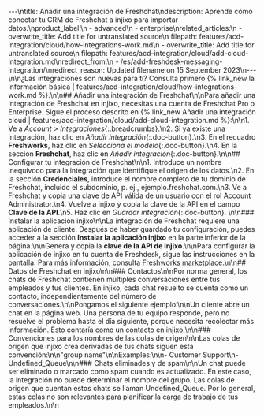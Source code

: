 ---\ntitle: Añadir una integración de Freshchat\ndescription: Aprende cómo conectar tu CRM de Freshchat a injixo para importar datos.\nproduct_label:\n  - advanced\n  - enterprise\nrelated_articles:\n  - overwrite_title: Add title for untranslated source\n    filepath: features/acd-integration/cloud/how-integrations-work.md\n  - overwrite_title: Add title for untranslated source\n    filepath: features/acd-integration/cloud/add-cloud-integration.md\nredirect_from:\n  - /es/add-freshdesk-messaging-integration/\nredirect_reason: Updated filename on 15 September 2023\n---\n\n¿Las integraciones son nuevas para ti? Consulta primero {% link_new la información básica | features/acd-integration/cloud/how-integrations-work.md %}.\n\n## Añadir una integración de Freshchat\n\nPara añadir una integración de Freshchat en injixo, necesitas una cuenta de Freshchat Pro o Enterprise. Sigue el proceso descrito en {% link_new Añadir una integración cloud | features/acd-integration/cloud/add-cloud-integration.md %}:\n\n1. Ve a _Account > Integraciones_{:.breadcrumbs}.\n2. Si ya existe una integración, haz clic en _Añadir integración_{:.doc-button}.\n3. En el recuadro **Freshworks**, haz clic en _Selecciona el modelo_{:.doc-button}.\n4. En la sección **Freshchat**, haz clic en _Añadir integración_{:.doc-button}.\n\n## Configurar tu integración de Freshchat\n\n1. Introduce un nombre inequívoco para la integración que identifique el origen de los datos.\n2. En la sección **Credenciales**, introduce el nombre completo de tu dominio de Freshchat, incluido el subdominio, p.&nbsp;ej., ejemplo.freshchat.com.\n3. Ve a Freshchat y copia una clave de API válida de un usuario con el rol Account Administrator.\n4. Vuelve a injixo y copia la clave de la API en el campo **Clave de la API**.\n5. Haz clic en _Guardar integración_{:.doc-button}. \n\n### Instalar la aplicación injixo\n\nLa integración de Freshchat requiere una aplicación de cliente. Después de haber guardado tu configuración, puedes acceder a la sección **Instalar la aplicación injixo** en la parte inferior de la página.\n\nGenera y copia la **clave de la API de injixo**.\n\nPara configurar la aplicación de injixo en tu cuenta de Freshdesk, sigue las instrucciones en la pantalla. Para más información, consulta [Freshworks marketplace](https://www.freshworks.com/apps/freshdesk/injixo_connect).\n\n## Datos de Freshchat en injixo\n\n### Contactos\n\nPor norma general, los chats de Freshchat contienen múltiples conversaciones entre tus empleados y tus clientes. En injixo, cada chat resuelto se cuenta como un contacto, independientemente del número de conversaciones.\n\nPongamos el siguiente ejemplo:\n\nUn cliente abre un chat en la página web. Una persona de tu equipo responde, pero no resuelve el problema hasta el día siguiente, porque necesita recolectar más información. Esto contaría como un contacto en injixo.\n\n### Convenciones para los nombres de las colas de origen\n\nLas colas de origen que injixo crea derivadas de tus chats siguen esta convención:\n\n"group name"\n\nExamples:\n\n- Customer Support\n- Undefined_Queue\n\n### Chats eliminades y de spam\n\nUn chat puede ser eliminado o marcado como spam cuando es actualizado. En este caso, la integración no puede determinar el nombre del grupo. Las colas de origen que cuentan estos chats se llaman Undefined_Queue. Por lo general, estas colas no son relevantes para planificar la carga de trabajo de tus empleados.\n\n